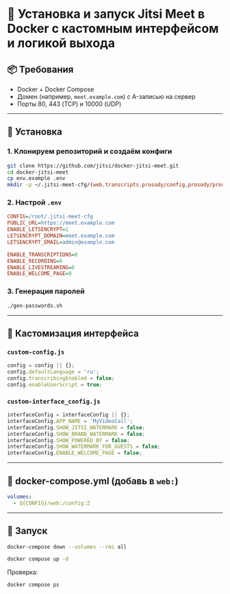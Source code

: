 # 🚀 Установка и запуск Jitsi Meet в Docker с кастомным интерфейсом и логикой выхода

## 📦 Требования

- Docker + Docker Compose
- Домен (например, `meet.example.com`) с A-записью на сервер
- Порты 80, 443 (TCP) и 10000 (UDP)

---

## 🔧 Установка

### 1. Клонируем репозиторий и создаём конфиги

```bash
git clone https://github.com/jitsi/docker-jitsi-meet.git
cd docker-jitsi-meet
cp env.example .env
mkdir -p ~/.jitsi-meet-cfg/{web,transcripts,prosody/config,prosody/prosody-plugins-custom,jicofo,jvb}
```

### 2. Настрой `.env`

```ini
CONFIG=/root/.jitsi-meet-cfg
PUBLIC_URL=https://meet.example.com
ENABLE_LETSENCRYPT=1
LETSENCRYPT_DOMAIN=meet.example.com
LETSENCRYPT_EMAIL=admin@example.com

ENABLE_TRANSCRIPTIONS=0
ENABLE_RECORDING=0
ENABLE_LIVESTREAMING=0
ENABLE_WELCOME_PAGE=0
```

### 3. Генерация паролей

```bash
./gen-passwords.sh
```

---

## 🎨 Кастомизация интерфейса

### `custom-config.js`

```js
config = config || {};
config.defaultLanguage = 'ru';
config.transcribingEnabled = false;
config.enableUserScript = true;
```

### `custom-interface_config.js`

```js
interfaceConfig = interfaceConfig || {};
interfaceConfig.APP_NAME = 'MyVideoCall';
interfaceConfig.SHOW_JITSI_WATERMARK = false;
interfaceConfig.SHOW_BRAND_WATERMARK = false;
interfaceConfig.SHOW_POWERED_BY = false;
interfaceConfig.SHOW_WATERMARK_FOR_GUESTS = false;
interfaceConfig.ENABLE_WELCOME_PAGE = false;
```

---

## 🐳 docker-compose.yml (добавь в `web:`)

```yaml
volumes:
  - ${CONFIG}/web:/config:Z
```

---

## 🚀 Запуск

```bash
docker-compose down --volumes --rmi all
```

```bash
docker compose up -d
```

Проверка:

```bash
docker compose ps
```